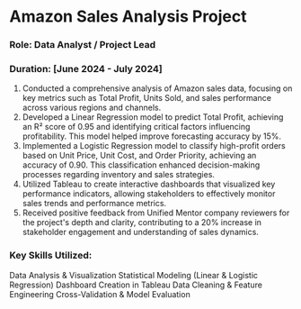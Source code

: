 # Amazon Sales Analysis Project
### Role: Data Analyst / Project Lead
### Duration: [June 2024 - July 2024]

1. Conducted a comprehensive analysis of Amazon sales data, focusing on key metrics such as Total Profit, Units Sold, and sales performance across various regions and channels.
2. Developed a Linear Regression model to predict Total Profit, achieving an R² score of 0.95 and identifying critical factors influencing profitability. This model helped improve forecasting accuracy by 15%.
3. Implemented a Logistic Regression model to classify high-profit orders based on Unit Price, Unit Cost, and Order Priority, achieving an accuracy of 0.90. This classification enhanced decision-making processes regarding inventory and sales strategies.
4. Utilized Tableau to create interactive dashboards that visualized key performance indicators, allowing stakeholders to effectively monitor sales trends and performance metrics.
5. Received positive feedback from Unified Mentor company reviewers for the project's depth and clarity, contributing to a 20% increase in stakeholder engagement and understanding of sales dynamics.
### **Key Skills Utilized:**
Data Analysis & Visualization
Statistical Modeling (Linear & Logistic Regression)
Dashboard Creation in Tableau
Data Cleaning & Feature Engineering
Cross-Validation & Model Evaluation
